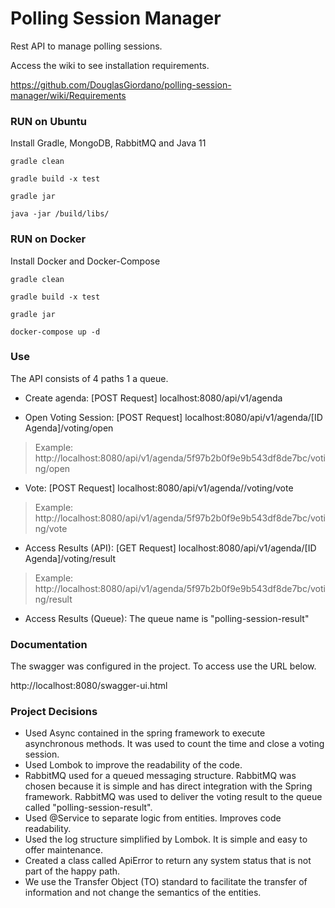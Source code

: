 # Polling Session Manager
Rest API to manage polling sessions.

Access the wiki to see installation requirements.

https://github.com/DouglasGiordano/polling-session-manager/wiki/Requirements

### RUN on Ubuntu
Install Gradle, MongoDB, RabbitMQ and Java 11

`gradle clean`

`gradle build -x test`

`gradle jar`

`java -jar /build/libs/`


### RUN on Docker
Install Docker and Docker-Compose

`gradle clean`

`gradle build -x test`

`gradle jar`

`docker-compose up -d`

### Use
The API consists of 4 paths 1 a queue.

- Create agenda: [POST Request] localhost:8080/api/v1/agenda

- Open Voting Session: [POST Request] localhost:8080/api/v1/agenda/[ID Agenda]/voting/open
  
> Example: http://localhost:8080/api/v1/agenda/5f97b2b0f9e9b543df8de7bc/voting/open

- Vote: [POST Request] localhost:8080/api/v1/agenda/<ID Agenda>/voting/vote
  
> Example: http://localhost:8080/api/v1/agenda/5f97b2b0f9e9b543df8de7bc/voting/vote

- Access Results (API): [GET Request] localhost:8080/api/v1/agenda/[ID Agenda]/voting/result
  
> Example: http://localhost:8080/api/v1/agenda/5f97b2b0f9e9b543df8de7bc/voting/result
  
- Access Results (Queue): The queue name is "polling-session-result"

### Documentation
The swagger was configured in the project. To access use the URL below.

http://localhost:8080/swagger-ui.html

### Project Decisions 
- Used Async contained in the spring framework to execute asynchronous methods. It was used to count the time and close a voting session.
- Used Lombok to improve the readability of the code.
- RabbitMQ used for a queued messaging structure. RabbitMQ was chosen because it is simple and has direct integration with the Spring framework. RabbitMQ was used to deliver the voting result to the queue called "polling-session-result".
- Used @Service to separate logic from entities. Improves code readability.
- Used the log structure simplified by Lombok. It is simple and easy to offer maintenance.
- Created a class called ApiError to return any system status that is not part of the happy path.
- We use the Transfer Object (TO) standard to facilitate the transfer of information and not change the semantics of the entities.
